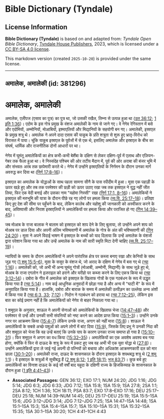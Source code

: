 # Bible Dictionary (Tyndale)

## License Information

**Bible Dictionary (Tyndale)** is based on and adapted from: _Tyndale Open Bible Dictionary_, [Tyndale House Publishers](https://tyndaleopenresources.com/), 2023, which is licensed under a [CC BY-SA 4.0 license](https://creativecommons.org/licenses/by-sa/4.0/legalcode.en).

This markdown version (created `2025-10-20`) is provided under the same license.



--------------------------------

## अमालेक, अमालेकी (id: 381296)

अमालेक, अमालेकी
===============

अमालेक, एलीपज (एसाव का पुत्र) का पुत्र था, जो उसकी रखैल, तिम्ना से उत्पन्न हुआ था ([उत 36:12](https://ref.ly/Gen36:12); [1 इति 1:36](https://ref.ly/1Chr1:36))। एदोम के इस गोत्र प्रमुख के वंशज अमालेकी के नाम से जाने गए। वे नेगेव रेगिस्तान में बसे और एदोमियों, अम्मोनियों, मोआबियों, इश्माएलियों और मिद्यानियों के सहयोगी बन गए। अमालेकी, इस्राएल के प्रमुख शत्रु थे। अमालेक ने अपने दादा एसाव की याकूब के प्रति शत्रुता से शुरू हुए भ्रातृ\-विरोध को विरासत में पाया। चूंकि याकूब इस्राएल के पूर्वजों में से एक थे, इसलिए अमालेक और इस्राएल के बीच का संघर्ष, धार्मिक और राजनीतिक दोनों आधारों पर था।

नेगेव में घुमंतू अमालेकियों का क्षेत्र कभी\-कभी बेर्शेबा के दक्षिण से लेकर दक्षिण\-पूर्व में एलाथ और एज़ियन\-गेबर तक फैला हुआ था। वे निस्संदेह पश्चिम की ओर तटीय मैदान में, पूर्व की ओर अराबा की बंजर भूमि में और संभवतः अरब तक छापेमारी करते थे। नेगेव में उन्होंने इस्राएलियों के निर्गमन के दौरान उनका मार्ग अवरुद्ध कर दिया था ([निर्ग 17:8–16](https://ref.ly/Exod17:8-Exod17:16))।

इस्राएल का अमालेक के योद्धाओं के साथ पहला सामना सीनै के पास रपीदीम में हुआ। मूसा एक पहाड़ी के ऊपर खड़े हुए और तब तक परमेश्वर की छड़ी को ऊपर उठाए रखा जब तक इस्राएल ने युद्ध नहीं जीत लिया, फिर एक वेदी बनाई और उसका नाम "यहोवा निस्सी" रखा ([निर्ग 17:1, 8–16](https://ref.ly/Exod17:1,Exod17:8-Exod17:16))। अमालेकियों ने इस्राएल की मरुभूमि की यात्रा के दौरान पीछे रह गए लोगों पर हमला किया ([व्य.वि. 25:17–18](https://ref.ly/Deut25:17-Deut25:18))। प्रतिज्ञा किए हुए देश की सीमा पर पहुँचने के बाद, लेकिन कालेब और यहोशू की जानकारी को अस्वीकार करने के बाद, अविश्वासी और निराश इस्राएलियों ने अमालेकियों पर हमला किया और पराजित हो गए ([गिन 14:39–45](https://ref.ly/Num14:39-Num14:45))।

जब मोआब के राजा बालाक ने बालाम को इस्राएल को शाप देने के लिए बुलाया, तो उन्होंने अपने शाप को मोआब पर डाल दिया और अपनी अंतिम भविष्यवाणी में अमालेक के गोत्र के अंत की भविष्यवाणी की ([गिन 24:20](https://ref.ly/Num24:20))। मूसा ने अपने विदाई भाषण में इस्राएल के बच्चों को याद दिलाया कि उन्हें अमालेक के वंशजों द्वारा परेशान किया गया था और उन्हें अमालेक के नाम की सारी स्मृति मिटा देनी चाहिए ([व्य.वि. 25:17–19](https://ref.ly/Deut25:17-Deut25:19))।

न्यायियों के समय के दौरान अमालेकियों ने अपने पारंपरिक क्षेत्र पर कब्जा बनाए रखा और केनियों के साथ जुड़ गए ([1 शमू 15:5–6](https://ref.ly/1Sam15:5-1Sam15:6)), मूसा के ससुर के वंशज थे, जो अराद के दक्षिण में नेगेव में बस गए थे ([न्या 1:16](https://ref.ly/Judg1:16))। अमालेकी को, जो अभी भी अन्य घुमंतू गोत्रों (मोआबी, अम्मोनी, मिद्यानी) के साथ जुड़े हुए थे, मोआब के राजा एगलोन ने इज़राइल को हराने और यरीहो पर कब्जा करने के लिए एकत्र किया था ([न्या 3:12–14](https://ref.ly/Judg3:12-Judg3:14))। दबोरा के गीत में अमालेक को इस्राएल के खिलाफ गोत्रों के एक गठबंधन के रूप में उद्धृत किया गया है ([न्या 5:14](https://ref.ly/Judg5:14))। नाम कई आधुनिक अनुवादों में छोड़ा गया है और अन्य में "घाटी में" के रूप में अनुवादित किया गया है। हालांकि, दबोरा और बाराक के समय में अमालेकी उत्पीड़न का उल्लेख अन्य अंशों में किया गया है ([न्या 6:3, 33](https://ref.ly/Judg6:3,Judg6:33); [7:12](https://ref.ly/Judg7:12))। गिदोन ने गठबंधन को हराया था ([न्या 7:12–25](https://ref.ly/Judg7:12-Judg7:25)), लेकिन इस बात का कोई प्रमाण नहीं है कि अमालेकियों को नेगेव से बाहर निकाला गया था।

1 शमूएल के अनुसार, शाऊल ने अपनी सेनाओं को अमालेकियों के खिलाफ भेजा ([14:47–48](https://ref.ly/1Sam14:47-1Sam14:48)) और परमेश्वर से उन्हें और उनकी सभी संपत्तियों को नष्ट करने का आदेश प्राप्त किया ([15:1–3](https://ref.ly/1Sam15:1-1Sam15:3))। उन्होंने उनके नगर पर आक्रमण किया ([15:4–7](https://ref.ly/1Sam15:4-1Sam15:7)) लेकिन उनके राजा, अगाग को नहीं मारा ([15:8](https://ref.ly/1Sam15:8))। शाऊल ने अमालेकियों के सबसे अच्छे पशुओं को अपने लोगों में बांट दिया ([15:9](https://ref.ly/1Sam15:9)), जिसके लिए प्रभु ने उनकी निंदा की और शमूएल को भेजा कि वह उन्हें बताएं कि उनके पाप के कारण उनका राज्य समाप्त हो गया है ([15:10–31](https://ref.ly/1Sam15:10-1Sam15:31))। फिर शमूएल ने अगाग का वध किया ([15:32–35](https://ref.ly/1Sam15:32-1Sam15:35))। अमालेकियों का एक अवशेष अवश्य बच गया होगा, क्योंकि वे फिर से दाऊद के शत्रु के रूप में प्रकट हुए जब वह अभी भी एक युवा योद्धा थे ([27:8](https://ref.ly/1Sam27:8))। उन्होंने अमालेकियों द्वारा ले जाई गई अपनी दो पत्नियों को बचाया और अधिकांश आक्रमणकारी दल को मार डाला ([30:1–20](https://ref.ly/1Sam30:1-1Sam30:20))। अमालेकी राजा, दाऊद के शासनकाल के दौरान इस्राएल के शपथबद्ध शत्रु थे ([2 शमू 1:1](https://ref.ly/2Sam1:1))। वे इस्राएल के शत्रुओं में सूचीबद्ध हैं ([2 शमू 8:12](https://ref.ly/2Sam8:12); [1 इति 18:11](https://ref.ly/1Chr18:11); [भज 83:7](https://ref.ly/Ps83:7))। कुछ बचे हुए अमालेकियों का विनाश दाऊद के कई सौ वर्षों बाद यहूदा के दक्षिणी राज्य के हिजकिय्याह के शासनकाल के दौरान हुआ ([1 इति 4:41–43](https://ref.ly/1Chr4:41-1Chr4:43))।

* **Associated Passages:** GEN 36:12; EXO 17:1; NUM 24:20; JDG 1:16; JDG 5:14; JDG 6:3; JDG 6:33; JDG 7:12; 1SA 15:8; 1SA 15:9; 1SA 27:8; 2SA 1:1; 2SA 8:12; 1CH 1:36; 1CH 18:11; PSA 83:7; EXO 17:8–EXO 17:16; DEU 25:17–DEU 25:18; NUM 14:39–NUM 14:45; DEU 25:17–DEU 25:19; 1SA 15:5–1SA 15:6; JDG 3:12–JDG 3:14; JDG 7:12–JDG 7:25; 1SA 14:47–1SA 14:48; 1SA 15:1–1SA 15:3; 1SA 15:4–1SA 15:7; 1SA 15:10–1SA 15:31; 1SA 15:32–1SA 15:35; 1SA 30:1–1SA 30:20; 1CH 4:41–1CH 4:43

